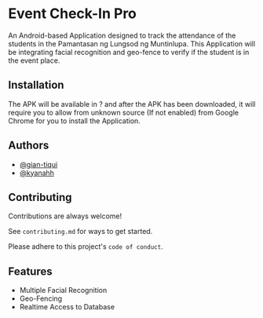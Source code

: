 
# Event Check-In Pro

An Android-based Application designed to track the attendance of the students in 
the Pamantasan ng Lungsod ng Muntinlupa. This Application will be integrating facial recognition and geo-fence to verify if the student is in the event place.


## Installation

The APK will be available in ? and after the APK has been downloaded, it will require you to allow from unknown source (If not enabled) from Google Chrome for you to install the Application.  


    
## Authors

- [@gian-tiqui](https://github.com/gian-tiqui)
- [@kyanahh](https://github.com/kyanahh)
## Contributing

Contributions are always welcome!

See `contributing.md` for ways to get started.

Please adhere to this project's `code of conduct`.


## Features

- Multiple Facial Recognition
- Geo-Fencing
- Realtime Access to Database


